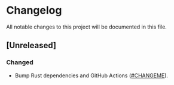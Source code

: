 # Changelog

All notable changes to this project will be documented in this file.

## [Unreleased]

### Changed

- Bump Rust dependencies and GitHub Actions ([#CHANGEME]).

[#CHANGEME]: https://github.com/stackabletech/operator-rs/pull/CHANGEME
